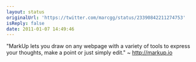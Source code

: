 ```yaml
---
layout: status
originalUrl: 'https://twitter.com/marcgg/status/23390842211274753'
isReply: false
date: 2011-01-07 14:49:46
---
```


"MarkUp lets you draw on any webpage with a variety of tools to express your thoughts, make a point or just simply edit." ~ http://markup.io
